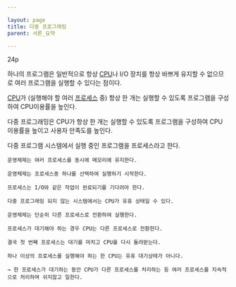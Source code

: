 ```yaml
---

layout: page
title: 다중 프로그래밍
parent: 서론_요약

---
```


24p

하나의 프로그램은 일반적으로 항상 [CPU](CPU.html)나 I/O 장치를 항상 바쁘게 유지할 수 없으므로 여러 프로그램을 실행할 수 있다는 점이다.
    
[CPU](CPU.html)가 (실행해야 할 여러 [프로세스](프로세스.html) 중) 항상 한 개는 실행할 수 있도록 프로그램을 구성하여 CPU이용률을 높인다.

다중 프로그래밍은 CPU가 항상 한 개는 실행할 수 있도록 프로그램을 구성하여 CPU 이용률을 높이고 사용자 만족도를 높인다.

다중 프로그램 시스템에서 실행 중인 프로그램을 프로세스라고 한다.
        
    
    운영체제는 여러 프로세스를 동시에 메모리에 유지한다.
    
    운영체제는 프로세스중 하나를 선택하여 실행하기 시작한다.
    
    프로세스는 I/O와 같은 작업이 완료되기를 기다려야 한다.
    
    다중 프로그래밍 되지 않는 시스템에서는 CPU가 유휴 상태일 수 있다.
    
    운영체제는 단순히 다른 프로세스로 전환하여 실행한다.
    
    프로세스가 대기해야 하는 경우 CPU는 다른 프로세스로 전환한다.
    
    결국 첫 번째 프로세스는 대기를 마치고 CPU를 다시 돌려받는다.
    
    하나 이상의 프로세스를 실행해야 하는 한 CPU는 유휴 대기상태가 아니다.
    
    → 한 프로세스가 대기하는 동안 CPU가 다른 프로세스를 처리하는 등 여러 프로세스를 지속적으로 처리하며 쉬지않고 일한다.